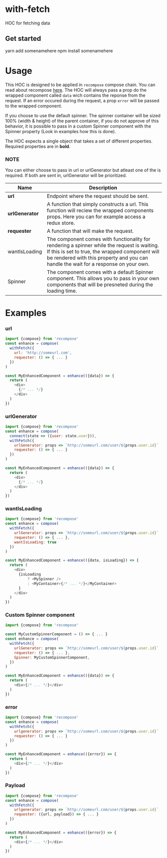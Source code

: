 # with-fetch

HOC for fetching data

## Get started

yarn add somenamehere
npm install somenamehere

# Usage

This HOC is designed to be applied in `recompose` compose chain. You can read about recompose [here]().
The HOC will always pass a prop do the wrapped component called `data` wich contains the reponse from the request. If an error occured during the request, a prop `error` will be passed to the wrapped component.

If you choose to use the default spinner. The spinner container will be sized 100% (width & height) of the parent container, if you do not approve of this behavior, it is possible to pass in a custom Spinner component with the Spinner property (Look in examples how this is done).


The HOC expects a single object that takes a set of different properties. Required properties are in **bold**.

### NOTE

You can either choose to pass in url or urlGenerator but atleast one of the is required. If both are sent in, urlGenerator will be prioritized.

| Name             | Description                                                                                                                                                                                                                            |
| ---------------- | -------------------------------------------------------------------------------------------------------------------------------------------------------------------------------------------------------------------------------------- |
| **url**          | Endpoint where the request should be sent.                                                                                                                                                                                             |
| **urlGenerator** | A function that simply constructs a url. This function will reciew the wrapped components props. Here you can for example access a redux store.                                                                                        |
| **requester**    | A function that will make the request.                                                                                                                                                                                                 |
| wantIsLoading    | The component comes with functionality for rendering a spinner while the request is waiting. If this is set to true, the wrapped component will be rendered with this property and you can handle the wait for a response on your own. |
| Spinner          | The component comes with a default Spinner component. This allows you to pass in your own components that will be presneted during the loading time.                                                                                   |

# Examples

### url

```js
import {compose} from 'recompose'
const enhance = compose(
  withFetch({
    url: 'http://someurl.com',
    requester: () => { ... }
  })
)

const MyEnhancedComponent = enhance(({data}) => {
  return (
    <div>
      {/* ... */}
    </div>
  )
})
```

### urlGenerator

```js
import {compose} from 'recompose'
const enhance = compose(
  connect(state => ({user: state.user})),
  withFetch({
    urlGenerator: props => `http://someurl.com/user/${props.user.id}`
    requester: () => { ... }
  })
)

const MyEnhancedComponent = enhance(({data}) => {
  return (
    <div>
      {/* ... */}
    </div>
  )
})
```

### wantIsLoading

```js
import {compose} from 'recompose'
const enhance = compose(
  withFetch({
    urlGenerator: props => `http://someurl.com/user/${props.user.id}`
    requester: () => { ... },
    wantIsLoading: true
  })
)

const MyEnhancedComponent = enhance(({data, isLoading}) => {
  return (
    <div>
      {isLoading
          ? <MySpinner />
          : <MyContainer>{/* ... */}</MyContainer>
      }
    </div>
  )
})
```

### Custom Spinner component

```js
import {compose} from 'recompose'

const MyCustomSpinnerComponent = () => { ... }
const enhance = compose(
  withFetch({
    urlGenerator: props => `http://someurl.com/user/${props.user.id}`
    requester: () => { ... },
    Spinner: MyCustomSpinnerComponent,
  })
)

const MyEnhancedComponent = enhance(({data}) => {
  return (
    <div>{/* ... */}</div>
  )
})
```

### error

```js
import {compose} from 'recompose'
const enhance = compose(
  withFetch({
    urlgenerator: props => `http://someurl.com/user/${props.user.id}`
    requester: () => { ... }
  })
)

const MyEnhancedComponent = enhance(({error}) => {
  return (
    <div>{/* ... */}</div>
  )
})
```

### Payload
```js
import {compose} from 'recompose'
const enhance = compose(
  withFetch({
    urlgenerator: props => `http://someurl.com/user/${props.user.id}`
    requester: ({url, payload}) => { ... }
  })
)

const MyEnhancedComponent = enhance(({error}) => {
  return (
    <div>{/* ... */}</div>
  )
})
```
